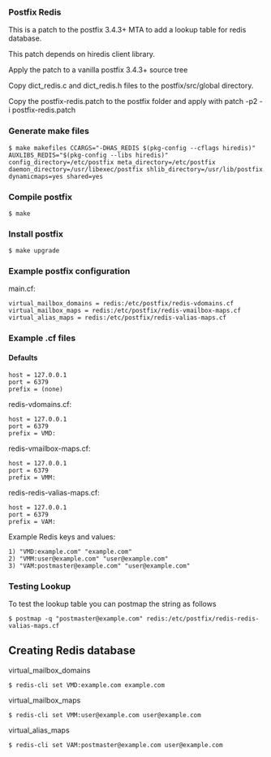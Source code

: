### Postfix Redis
This is a patch to the postfix 3.4.3+ MTA to add a lookup table for redis database.

This patch depends on hiredis client library.

Apply the patch to a vanilla postfix 3.4.3+ source tree

Copy dict_redis.c and dict_redis.h files to the postfix/src/global directory.

Copy the postfix-redis.patch to the postfix folder and apply with patch -p2 -i postfix-redis.patch

### Generate make files
```
$ make makefiles CCARGS="-DHAS_REDIS $(pkg-config --cflags hiredis)" AUXLIBS_REDIS="$(pkg-config --libs hiredis)" config_directory=/etc/postfix meta_directory=/etc/postfix daemon_directory=/usr/libexec/postfix shlib_directory=/usr/lib/postfix dynamicmaps=yes shared=yes
```

### Compile postfix
```
$ make
```

### Install postfix
``` 
$ make upgrade
```

### Example postfix configuration
main.cf:

```
virtual_mailbox_domains = redis:/etc/postfix/redis-vdomains.cf
virtual_mailbox_maps = redis:/etc/postfix/redis-vmailbox-maps.cf
virtual_alias_maps = redis:/etc/postfix/redis-valias-maps.cf
```

### Example .cf files
#### Defaults
```
host = 127.0.0.1
port = 6379
prefix = (none)
```

redis-vdomains.cf:
```
host = 127.0.0.1
port = 6379
prefix = VMD:
```

redis-vmailbox-maps.cf:
```
host = 127.0.0.1
port = 6379
prefix = VMM:
```

redis-redis-valias-maps.cf:
```
host = 127.0.0.1
port = 6379
prefix = VAM:
```

Example Redis keys and values:
```
1) "VMD:example.com" "example.com"
2) "VMM:user@example.com" "user@example.com"
3) "VAM:postmaster@example.com" "user@example.com"
```

### Testing Lookup

To test the lookup table you can postmap the string as follows
```
$ postmap -q "postmaster@example.com" redis:/etc/postfix/redis-redis-valias-maps.cf
```

## Creating Redis database
virtual_mailbox_domains
```
$ redis-cli set VMD:example.com example.com
```
virtual_mailbox_maps
```
$ redis-cli set VMM:user@example.com user@example.com
```

virtual_alias_maps
```
$ redis-cli set VAM:postmaster@example.com user@example.com
```
